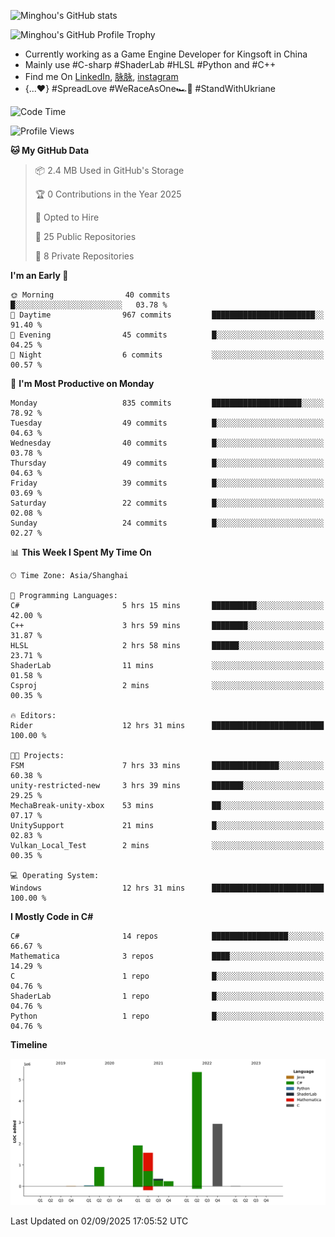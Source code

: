 ![Minghou's GitHub stats](https://github-readme-stats.vercel.app/api?username=Minghou-Lei&include_all_commits=true&show_icons=true&theme=radical)

![Minghou's GitHub Profile Trophy](https://github-profile-trophy.vercel.app/?username=Minghou-Lei&theme=onedark)

- Currently working as a Game Engine Developer for Kingsoft in China
- Mainly use #C-sharp #ShaderLab #HLSL #Python and #C++
- Find me On [LinkedIn](https://www.linkedin.com/in/%E6%98%8E%E7%9A%93-%E6%9D%8E-597356105/), [脉脉](https://maimai.cn/contact/share/card?u=kgmsdwiqpe9a&_share_channel=copy_link), [instagram](https://www.instagram.com/mistletoer76/)
- {...♥️} #SpreadLove #WeRaceAsOne🏎🌈 #StandWithUkriane

<!-- ![Minghou's GitHub stats](https://github-readme-stats.vercel.app/api/top-langs/?username=Minghou-lei&layout=compact&theme=radical) -->

<!--START_SECTION:waka-->
![Code Time](http://img.shields.io/badge/Code%20Time-936%20hrs%2057%20mins-blue)

![Profile Views](http://img.shields.io/badge/Profile%20Views-2-blue)

**🐱 My GitHub Data** 

> 📦 2.4 MB Used in GitHub's Storage 
 > 
> 🏆 0 Contributions in the Year 2025
 > 
> 💼 Opted to Hire
 > 
> 📜 25 Public Repositories 
 > 
> 🔑 8 Private Repositories 
 > 
**I'm an Early 🐤** 

```text
🌞 Morning                40 commits          █░░░░░░░░░░░░░░░░░░░░░░░░   03.78 % 
🌆 Daytime                967 commits         ███████████████████████░░   91.40 % 
🌃 Evening                45 commits          █░░░░░░░░░░░░░░░░░░░░░░░░   04.25 % 
🌙 Night                  6 commits           ░░░░░░░░░░░░░░░░░░░░░░░░░   00.57 % 
```
📅 **I'm Most Productive on Monday** 

```text
Monday                   835 commits         ████████████████████░░░░░   78.92 % 
Tuesday                  49 commits          █░░░░░░░░░░░░░░░░░░░░░░░░   04.63 % 
Wednesday                40 commits          █░░░░░░░░░░░░░░░░░░░░░░░░   03.78 % 
Thursday                 49 commits          █░░░░░░░░░░░░░░░░░░░░░░░░   04.63 % 
Friday                   39 commits          █░░░░░░░░░░░░░░░░░░░░░░░░   03.69 % 
Saturday                 22 commits          █░░░░░░░░░░░░░░░░░░░░░░░░   02.08 % 
Sunday                   24 commits          █░░░░░░░░░░░░░░░░░░░░░░░░   02.27 % 
```


📊 **This Week I Spent My Time On** 

```text
🕑︎ Time Zone: Asia/Shanghai

💬 Programming Languages: 
C#                       5 hrs 15 mins       ██████████░░░░░░░░░░░░░░░   42.00 % 
C++                      3 hrs 59 mins       ████████░░░░░░░░░░░░░░░░░   31.87 % 
HLSL                     2 hrs 58 mins       ██████░░░░░░░░░░░░░░░░░░░   23.71 % 
ShaderLab                11 mins             ░░░░░░░░░░░░░░░░░░░░░░░░░   01.58 % 
Csproj                   2 mins              ░░░░░░░░░░░░░░░░░░░░░░░░░   00.35 % 

🔥 Editors: 
Rider                    12 hrs 31 mins      █████████████████████████   100.00 % 

🐱‍💻 Projects: 
FSM                      7 hrs 33 mins       ███████████████░░░░░░░░░░   60.38 % 
unity-restricted-new     3 hrs 39 mins       ███████░░░░░░░░░░░░░░░░░░   29.25 % 
MechaBreak-unity-xbox    53 mins             ██░░░░░░░░░░░░░░░░░░░░░░░   07.17 % 
UnitySupport             21 mins             █░░░░░░░░░░░░░░░░░░░░░░░░   02.83 % 
Vulkan_Local_Test        2 mins              ░░░░░░░░░░░░░░░░░░░░░░░░░   00.35 % 

💻 Operating System: 
Windows                  12 hrs 31 mins      █████████████████████████   100.00 % 
```

**I Mostly Code in C#** 

```text
C#                       14 repos            █████████████████░░░░░░░░   66.67 % 
Mathematica              3 repos             ████░░░░░░░░░░░░░░░░░░░░░   14.29 % 
C                        1 repo              █░░░░░░░░░░░░░░░░░░░░░░░░   04.76 % 
ShaderLab                1 repo              █░░░░░░░░░░░░░░░░░░░░░░░░   04.76 % 
Python                   1 repo              █░░░░░░░░░░░░░░░░░░░░░░░░   04.76 % 
```



**Timeline**

![Lines of Code chart](https://raw.githubusercontent.com/Minghou-Lei/Minghou-Lei/main/assets/bar_graph.png)


 Last Updated on 02/09/2025 17:05:52 UTC
<!--END_SECTION:waka-->
